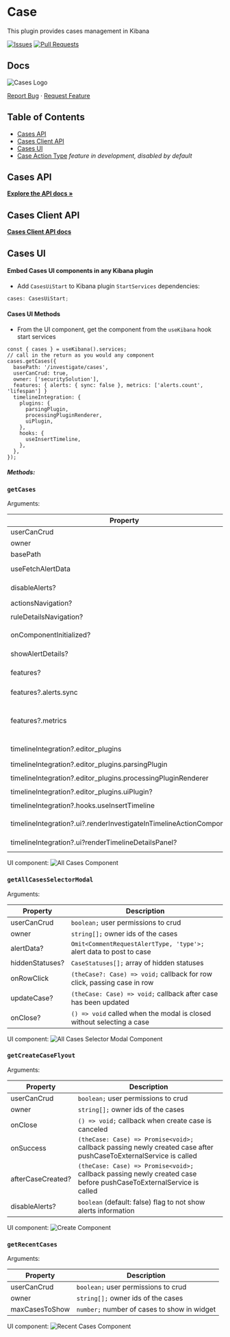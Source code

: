 # Case

This plugin provides cases management in Kibana

[![Issues][issues-shield]][issues-url]
[![Pull Requests][pr-shield]][pr-url]

## Docs

![Cases Logo][cases-logo]

[Report Bug](https://github.com/elastic/kibana/issues/new?assignees=&labels=bug&template=Bug_report.md)
·
[Request Feature](https://github.com/elastic/kibana/issues/new?assignees=&labels=&template=Feature_request.md)

## Table of Contents

- [Cases API](#cases-api)
- [Cases Client API](#cases-client-api)
- [Cases UI](#cases-ui)
- [Case Action Type](#case-action-type) _feature in development, disabled by default_

## Cases API

[**Explore the API docs »**](https://www.elastic.co/guide/en/security/current/cases-api-overview.html)

## Cases Client API

[**Cases Client API docs**][cases-client-api-docs]

## Cases UI

#### Embed Cases UI components in any Kibana plugin

- Add `CasesUiStart` to Kibana plugin `StartServices` dependencies:

```ts
cases: CasesUiStart;
```

#### Cases UI Methods

- From the UI component, get the component from the `useKibana` hook start services

```tsx
const { cases } = useKibana().services;
// call in the return as you would any component
cases.getCases({
  basePath: '/investigate/cases',
  userCanCrud: true,
  owner: ['securitySolution'],
  features: { alerts: { sync: false }, metrics: ['alerts.count', 'lifespan'] }
  timelineIntegration: {
    plugins: {
      parsingPlugin,
      processingPluginRenderer,
      uiPlugin,
    },
    hooks: {
      useInsertTimeline,
    },
  },
});
```

##### Methods:

### `getCases`

Arguments:

| Property                                                             | Description                                                                                                                                                       |
| -------------------------------------------------------------------- | ----------------------------------------------------------------------------------------------------------------------------------------------------------------- |
| userCanCrud                                                          | `boolean;` user permissions to crud                                                                                                                               |
| owner                                                                | `string[];` owner ids of the cases                                                                                                                                |
| basePath                                                             | `string;` path to mount the Cases router on top of                                                                                                                |
| useFetchAlertData                                                    | `(alertIds: string[]) => [boolean, Record<string, unknown>];` fetch alerts                                                                                            |
| disableAlerts?                                                       | `boolean` (default: false) flag to not show alerts information                                                                                                    |
| actionsNavigation?                                                   | <code>CasesNavigation<string, 'configurable'></code>                                                                                                              |
| ruleDetailsNavigation?                                               | <code>CasesNavigation<string &vert; null &vert; undefined, 'configurable'></code>                                                                                 |
| onComponentInitialized?                                              | `() => void;` callback when component has initialized                                                                                                             |
| showAlertDetails?                                                    | `(alertId: string, index: string) => void;` callback to show alert details                                                                                        |
| features?                                                            | `CasesFeatures` object defining the features to enable/disable                                                                                                    |
| features?.alerts.sync                                                | `boolean` (default: `true`) defines wether the alert sync action should be enabled/disabled                                                                       |
| features?.metrics                                                    | `string[]` (default: `[]`) defines the metrics to show in the Case Detail View. Allowed metrics: "alerts.count", "alerts.users", "alerts.hosts", "connectors", "lifespan". |
| timelineIntegration?.editor_plugins                                  | Plugins needed for integrating timeline into markdown editor.                                                                                                     |
| timelineIntegration?.editor_plugins.parsingPlugin                    | `Plugin;`                                                                                                                                                         |
| timelineIntegration?.editor_plugins.processingPluginRenderer         | `React.FC<TimelineProcessingPluginRendererProps & { position: EuiMarkdownAstNodePosition }>`                                                                      |
| timelineIntegration?.editor_plugins.uiPlugin?                        | `EuiMarkdownEditorUiPlugin`                                                                                                                                       |
| timelineIntegration?.hooks.useInsertTimeline                         | `(value: string, onChange: (newValue: string) => void): UseInsertTimelineReturn`                                                                                  |
| timelineIntegration?.ui?.renderInvestigateInTimelineActionComponent? | `(alertIds: string[]) => JSX.Element;` space to render `InvestigateInTimelineActionComponent`                                                                     |
| timelineIntegration?.ui?renderTimelineDetailsPanel?                  | `() => JSX.Element;` space to render `TimelineDetailsPanel`                                                                                                       |

UI component:
![All Cases Component][all-cases-img]

### `getAllCasesSelectorModal`

Arguments:

| Property        | Description                                                                                       |
| --------------- | ------------------------------------------------------------------------------------------------- |
| userCanCrud     | `boolean;` user permissions to crud                                                               |
| owner           | `string[];` owner ids of the cases                                                                |
| alertData?      | `Omit<CommentRequestAlertType, 'type'>;` alert data to post to case                               |
| hiddenStatuses? | `CaseStatuses[];` array of hidden statuses                                                        |
| onRowClick      | <code>(theCase?: Case) => void;</code> callback for row click, passing case in row |
| updateCase?     | <code>(theCase: Case) => void;</code> callback after case has been updated         |
| onClose?        | `() => void` called when the modal is closed without selecting a case                             |

UI component:
![All Cases Selector Modal Component][all-cases-modal-img]

### `getCreateCaseFlyout`

Arguments:

| Property          | Description                                                                                                        |
| ----------------- | ------------------------------------------------------------------------------------------------------------------ |
| userCanCrud       | `boolean;` user permissions to crud                                                                                |
| owner             | `string[];` owner ids of the cases                                                                                 |
| onClose           | `() => void;` callback when create case is canceled                                                                |
| onSuccess         | `(theCase: Case) => Promise<void>;` callback passing newly created case after pushCaseToExternalService is called  |
| afterCaseCreated? | `(theCase: Case) => Promise<void>;` callback passing newly created case before pushCaseToExternalService is called |
| disableAlerts?    | `boolean` (default: false) flag to not show alerts information                                                     |

UI component:
![Create Component][create-img]

### `getRecentCases`

Arguments:

| Property       | Description                                 |
| -------------- | ------------------------------------------- |
| userCanCrud    | `boolean;` user permissions to crud         |
| owner          | `string[];` owner ids of the cases          |
| maxCasesToShow | `number;` number of cases to show in widget |

UI component:
![Recent Cases Component][recent-cases-img]

<!-- MARKDOWN LINKS & IMAGES -->
<!-- https://www.markdownguide.org/basic-syntax/#reference-style-links -->

[pr-shield]: https://img.shields.io/github/issues-pr/elastic/kibana/Team:Threat%20Hunting:Cases?label=pull%20requests&style=for-the-badge
[pr-url]: https://github.com/elastic/kibana/pulls?q=is%3Apr+is%3Aopen+sort%3Aupdated-desc+label%3A%22Team%3AThreat+Hunting%3ACases%22
[issues-shield]: https://img.shields.io/github/issues-search?label=issue&query=repo%3Aelastic%2Fkibana%20is%3Aissue%20is%3Aopen%20label%3A%22Team%3AThreat%20Hunting%3ACases%22&style=for-the-badge
[issues-url]: https://github.com/elastic/kibana/issues?q=is%3Aopen+is%3Aissue+label%3AFeature%3ACases
[cases-logo]: images/logo.png
[configure-img]: images/configure.png
[create-img]: images/create.png
[all-cases-img]: images/all_cases.png
[all-cases-modal-img]: images/all_cases_selector_modal.png
[recent-cases-img]: images/recent_cases.png
[case-view-img]: images/case_view.png
[cases-client-api-docs]: docs/cases_client/README.md

